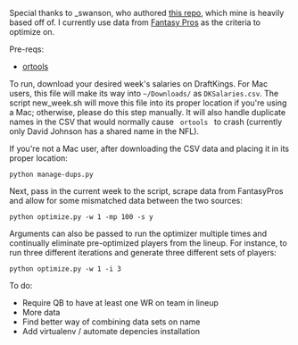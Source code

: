 Special thanks to _swanson, who authored [this repo](https://github.com/swanson/degenerate), which mine is heavily based off of. I currently use data from [Fantasy Pros](http://www.fantasypros.com/) as the criteria to optimize on.

Pre-reqs:

* [ortools](https://developers.google.com/optimization/installing?hl=en)

To run, download your desired week's salaries on DraftKings. For Mac users, this file will make its way into <code>~/Downloads/</code> as <code>DKSalaries.csv</code>. The script </code> new_week.sh </code> will move this file into its proper location if you're using a Mac; otherwise, please do this step manually. It will also handle duplicate names in the CSV that would normally cause <code> ortools </code> to crash (currently only David Johnson has a shared name in the NFL).

If you're not a Mac user, after downloading the CSV data and placing it in its proper location:

<pre><code>python manage-dups.py</pre></code>

Next, pass in the current week to the script, scrape data from FantasyPros and allow for some mismatched data between the two sources:
<pre><code>python optimize.py -w 1 -mp 100 -s y</pre></code>

Arguments can also be passed to run the optimizer multiple times and continually eliminate pre-optimized players from the lineup. For instance, to run three different iterations and generate three different sets of players:

<pre><code>python optimize.py -w 1 -i 3</pre></code>

To do:

* Require QB to have at least one WR on team in lineup 
* More data
* Find better way of combining data sets on name
* Add virtualenv / automate depencies installation



	

